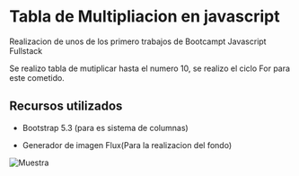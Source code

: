 
# Tabla de Multipliacion en javascript

Realizacion de unos de los primero trabajos de Bootcampt Javascript Fullstack

Se realizo tabla de mutiplicar hasta el numero 10, se realizo el ciclo For para este cometido.


## Recursos utilizados

- Bootstrap 5.3 (para es sistema de columnas)

- Generador de imagen Flux(Para la realizacion del fondo)


![Muestra](https://i.ibb.co/VJYkKtX/mostrar.jpg)